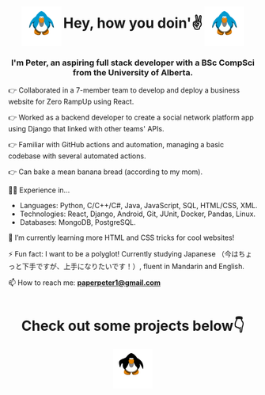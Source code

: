 <div align="center">
  <img src="./resources/penguin-dance.gif" width="80" height="80" style="display: inline-block; vertical-align: middle;"/>
  <h1 style="display: inline-block;">Hey, how you doin'✌️</h1>
  <img src="./resources/penguin-dance.gif" width="80" height="80" style="display: inline-block; vertical-align: middle;"/>
</div>

<h3 align="center">I'm Peter, an aspiring full stack developer with a BSc CompSci from the University of Alberta.</h3>

👉 Collaborated in a 7-member team to develop and deploy a business website for Zero RampUp using React.

👉 Worked as a backend developer to create a social network platform app using Django that linked with other teams' APIs.

👉 Familiar with GitHub actions and automation, managing a basic codebase with several automated actions.

👉 Can bake a mean banana bread (according to my mom).

🧑‍💻 Experience in...
  -	Languages: Python, C/C++/C#, Java, JavaScript, SQL, HTML/CSS, XML.
  -	Technologies: React, Django, Android, Git, JUnit, Docker, Pandas, Linux.
  -	Databases: MongoDB, PostgreSQL.

🌱 I’m currently learning more HTML and CSS tricks for cool websites!

⚡ Fun fact: I want to be a polyglot! Currently studying Japanese （今はちょっと下手ですが、上手になりたいです！）, fluent in Mandarin and English.

📫 How to reach me: **paperpeter1@gmail.com**
  
<div align="center">
  <h1 style="display: inline-block;">Check out some projects below👇</h1>
  <img src="./resources/penguin-box.gif" width="80" height="80" style="display: inline-block;"/>
</div>

<!--
**riceboypeter/riceboypeter** is a ✨ _special_ ✨ repository because its `README.md` (this file) appears on your GitHub profile.

Here are some ideas to get you started:

- 🔭 I’m currently working on ...
- 🌱 I’m currently learning more web design!
- 👯 I’m looking to collaborate on ...
- 🤔 I’m looking for help with ...
- 💬 Ask me about ...
- 📫 How to reach me: ...
- 😄 Pronouns: ...
- ⚡ Fun fact: I want to be a polyglot! Currently studying Japanese, fluent in Mandarin and English
-->

